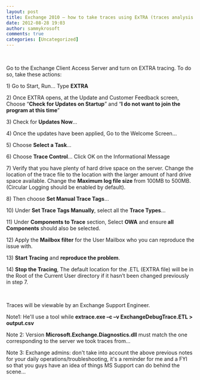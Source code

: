 ```yaml
---
layout: post
title: Exchange 2010 – how to take traces using ExTRA (traces analysis by Support Engineers only)
date: 2012-08-28 19:03
author: sammykrosoft
comments: true
categories: [Uncategorized]
---
```

<p>&nbsp;<p>Go to the Exchange Client Access Server and turn on EXTRA tracing. To do so, take these actions:</p><p>1) Go to Start, Run&hellip; Type <strong>EXTRA</strong></p><p>2) Once EXTRA opens, at the Update and Customer Feedback screen, Choose &ldquo;<strong>Check for Updates on Startup</strong>&rdquo; and &ldquo;<strong>I do not want to join the program at this time</strong>&rdquo;</p><p>3) Check for <strong>Updates Now</strong>&hellip;</p><p>4) Once the updates have been applied, Go to the Welcome Screen&hellip;</p><p>5) Choose <strong>Select a Task</strong>&hellip;</p><p>6) Choose <strong>Trace Control</strong>&hellip; Click OK on the Informational Message</p><p>7) Verify that you have plenty of hard drive space on the server. Change the location of the trace file to the location with the larger amount of hard drive space available. Change the <strong>Maximum log file size</strong> from 100MB to 500MB. (Circular Logging should be enabled by default).</p><p>8) Then choose <strong>Set Manual Trace Tags</strong>&hellip;</p><p>10) Under <strong>Set Trace Tags Manually</strong>, select all the <strong>Trace Types</strong>&hellip;</p><p>11) Under <strong>Components to Trace</strong> section, Select <strong>OWA</strong> and ensure<strong> all Components</strong> should also be selected.</p><p>12) Apply the <strong>Mailbox filter</strong> for the User Mailbox who you can reproduce the issue with.</p><p>13) <strong>Start Tracing</strong> and <strong>reproduce the problem</strong>.</p><p>14) <strong>Stop the Tracing</strong>, The default location for the .ETL (EXTRA file) will be in the Root of the Current User directory if it hasn&rsquo;t been changed previously in step 7.</p><p>&nbsp;</p><p>Traces will be viewable by an Exchange Support Engineer.</p><p>Note1: He'll use a tool while <strong>extrace.exe &ndash;c &ndash;v ExchangeDebugTrace.ETL &gt; output.csv</strong></p><p>Note 2: Version <strong>Microsoft.Exchange.Diagnostics.dll</strong> must&nbsp;match the one corresponding to the server we took traces from...</p><p>Note 3: Exchange admins: don't take into account the above previous notes for your daily operations/troubleshooting, it's a reminder for me and a FYI so that you guys have an idea of things MS Support can do behind the scene...</p></p>

